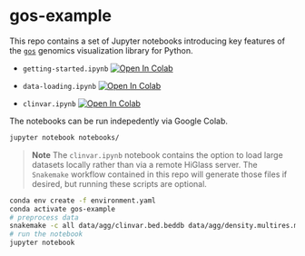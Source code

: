 # gos-example

This repo contains a set of Jupyter notebooks introducing key features of the [`gos`](https://github.com/gosling-lang/gos) genomics visualization library for Python.

- `getting-started.ipynb` [![Open In Colab](https://colab.research.google.com/assets/colab-badge.svg)](https://colab.research.google.com/github/gosling-lang/gos/blob/main/notebooks/multiple-coordinated-views.ipynb)

- `data-loading.ipynb` [![Open In Colab](https://colab.research.google.com/assets/colab-badge.svg)](https://colab.research.google.com/github/gosling-lang/gos-example/blob/main/notebooks/data-loading.ipynb)

- `clinvar.ipynb` [![Open In Colab](https://colab.research.google.com/assets/colab-badge.svg)](https://colab.research.google.com/github/gosling-lang/gos-example/blob/main/notebooks/clinvar.ipynb)

The notebooks can be run indepedently via Google Colab.

```bash
jupyter notebook notebooks/
```

> **Note**  The `clinvar.ipynb` notebook contains the option to load large datasets locally rather than via a remote HiGlass server.
> The `Snakemake` workflow contained in this repo will generate those files if desired, but running these scripts are optional.

```bash
conda env create -f environment.yaml
conda activate gos-example
# preprocess data
snakemake -c all data/agg/clinvar.bed.beddb data/agg/density.multires.mv5
# run the notebook
jupyter notebook 
```
